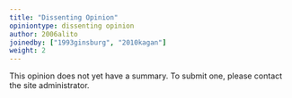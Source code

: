 ```yaml
---
title: "Dissenting Opinion"
opiniontype: dissenting opinion
author: 2006alito
joinedby: ["1993ginsburg", "2010kagan"]
weight: 2
---
```

This opinion does not yet have a summary. To submit one, please contact the site administrator.